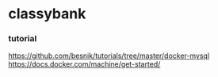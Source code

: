 # classybank

### tutorial

https://github.com/besnik/tutorials/tree/master/docker-mysql
https://docs.docker.com/machine/get-started/